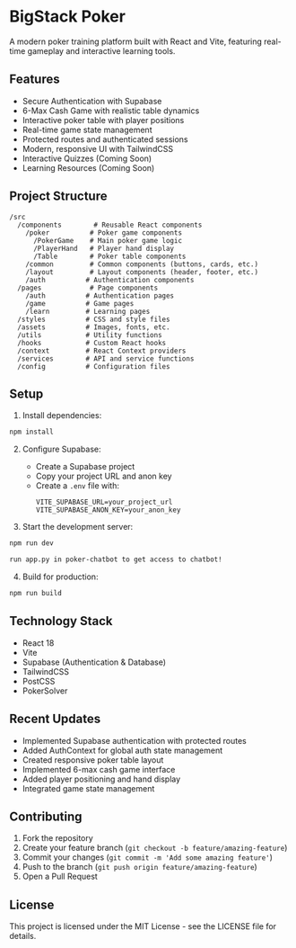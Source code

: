 # BigStack Poker

A modern poker training platform built with React and Vite, featuring real-time gameplay and interactive learning tools.

## Features

- Secure Authentication with Supabase
- 6-Max Cash Game with realistic table dynamics
- Interactive poker table with player positions
- Real-time game state management
- Protected routes and authenticated sessions
- Modern, responsive UI with TailwindCSS
- Interactive Quizzes (Coming Soon)
- Learning Resources (Coming Soon)

## Project Structure

```
/src
  /components        # Reusable React components
    /poker          # Poker game components
      /PokerGame    # Main poker game logic
      /PlayerHand   # Player hand display
      /Table        # Poker table components
    /common         # Common components (buttons, cards, etc.)
    /layout         # Layout components (header, footer, etc.)
    /auth          # Authentication components
  /pages            # Page components
    /auth          # Authentication pages
    /game          # Game pages
    /learn         # Learning pages
  /styles          # CSS and style files
  /assets          # Images, fonts, etc.
  /utils           # Utility functions
  /hooks           # Custom React hooks
  /context         # React Context providers
  /services        # API and service functions
  /config          # Configuration files
```

## Setup

1. Install dependencies:
```bash
npm install
```

2. Configure Supabase:
   - Create a Supabase project
   - Copy your project URL and anon key
   - Create a `.env` file with:
     ```
     VITE_SUPABASE_URL=your_project_url
     VITE_SUPABASE_ANON_KEY=your_anon_key
     ```

3. Start the development server:
```bash
npm run dev

run app.py in poker-chatbot to get access to chatbot!
```

4. Build for production:
```bash
npm run build
```

## Technology Stack

- React 18
- Vite
- Supabase (Authentication & Database)
- TailwindCSS
- PostCSS
- PokerSolver

## Recent Updates

- Implemented Supabase authentication with protected routes
- Added AuthContext for global auth state management
- Created responsive poker table layout
- Implemented 6-max cash game interface
- Added player positioning and hand display
- Integrated game state management

## Contributing

1. Fork the repository
2. Create your feature branch (`git checkout -b feature/amazing-feature`)
3. Commit your changes (`git commit -m 'Add some amazing feature'`)
4. Push to the branch (`git push origin feature/amazing-feature`)
5. Open a Pull Request

## License

This project is licensed under the MIT License - see the LICENSE file for details.
